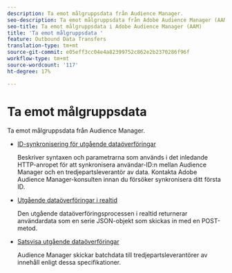 ```yaml
---
description: Ta emot målgruppsdata från Audience Manager.
seo-description: Ta emot målgruppsdata från Adobe Audience Manager (AAM).
seo-title: Ta emot målgruppsdata i Adobe Audience Manager (AAM)
title: 'Ta emot målgruppsdata '
feature: Outbound Data Transfers
translation-type: tm+mt
source-git-commit: e05eff3cc04e4a82399752c862e2b2370286f96f
workflow-type: tm+mt
source-wordcount: '117'
ht-degree: 17%

---
```



# Ta emot målgruppsdata 

Ta emot målgruppsdata från Audience Manager.

* [ID-synkronisering för utgående dataöverföringar](id-sync-outbound.md)

   Beskriver syntaxen och parametrarna som används i det inledande HTTP-anropet för att synkronisera användar-ID:n mellan Audience Manager och en tredjepartsleverantör av data. Kontakta Adobe Audience Manager-konsulten innan du försöker synkronisera ditt första ID.

* [Utgående dataöverföringar i realtid](real-time-outbound-transfers/real-time-outbound-transfers.md)

   Den utgående dataöverföringsprocessen i realtid returnerar användardata som en serie JSON-objekt som skickas in med en POST-metod.

* [Satsvisa utgående dataöverföringar ](batch-outbound-transfers/batch-outbound-overview.md)

   Audience Manager skickar batchdata till tredjepartsleverantörer av innehåll enligt dessa specifikationer.
